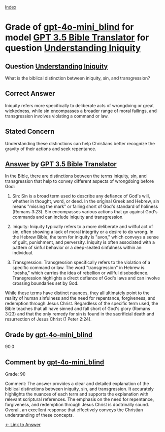 
[Index](../../../../index.md)
# Grade of [gpt-4o-mini_blind](../../../grading_models/gpt-4o-mini_blind.md) for model [GPT 3.5 Bible Translator](../../../answering_models/GPT_3.5_Bible_Translator.md) for question [Understanding Iniquity](../../../questions/Understanding_Iniquity.md)

## Question [Understanding Iniquity](../../../questions/Understanding_Iniquity.md)
What is the biblical distinction between iniquity, sin, and transgression?

## Correct Answer
Iniquity refers more specifically to deliberate acts of wrongdoing or great wickedness, while sin encompasses a broader range of moral failings, and transgression involves violating a command or law.

## Stated Concern
Understanding these distinctions can help Christians better recognize the gravity of their actions and seek repentance.

## [Answer](../Understanding_Iniquity.md) by [GPT 3.5 Bible Translator](../../../answering_models/GPT_3.5_Bible_Translator.md)
In the Bible, there are distinctions between the terms iniquity, sin, and transgression that help to convey different aspects of wrongdoing before God:

1. Sin: Sin is a broad term used to describe any defiance of God's will, whether in thought, word, or deed. In the original Greek and Hebrew, sin means "missing the mark" or falling short of God's standard of holiness (Romans 3:23). Sin encompasses various actions that go against God's commands and can include iniquity and transgression.

2. Iniquity: Iniquity typically refers to a more deliberate and willful act of sin, often showing a lack of moral integrity or a desire to do wrong. In the Hebrew Bible, the term for iniquity is "avon," which conveys a sense of guilt, punishment, and perversity. Iniquity is often associated with a pattern of sinful behavior or a deep-seated sinfulness within an individual.

3. Transgression: Transgression specifically refers to the violation of a specific command or law. The word "transgression" in Hebrew is "pesha," which carries the idea of rebellion or willful disobedience. Transgression highlights a direct defiance of God's laws and can involve crossing boundaries set by God.

While these terms have distinct nuances, they all ultimately point to the reality of human sinfulness and the need for repentance, forgiveness, and redemption through Jesus Christ. Regardless of the specific term used, the Bible teaches that all have sinned and fall short of God's glory (Romans 3:23) and that the only remedy for sin is found in the sacrificial death and resurrection of Jesus Christ (1 Peter 2:24).

## Grade by [gpt-4o-mini_blind](../../../grading_models/gpt-4o-mini_blind.md)
90.0

## Comment by [gpt-4o-mini_blind](../../../grading_models/gpt-4o-mini_blind.md)
Grade: 90

Comment: The answer provides a clear and detailed explanation of the biblical distinctions between iniquity, sin, and transgression. It accurately highlights the nuances of each term and supports the explanation with relevant scriptural references. The emphasis on the need for repentance, forgiveness, and redemption through Jesus Christ is doctrinally sound. Overall, an excellent response that effectively conveys the Christian understanding of these concepts.

[&lt;- Link to Answer](../Understanding_Iniquity.md)
